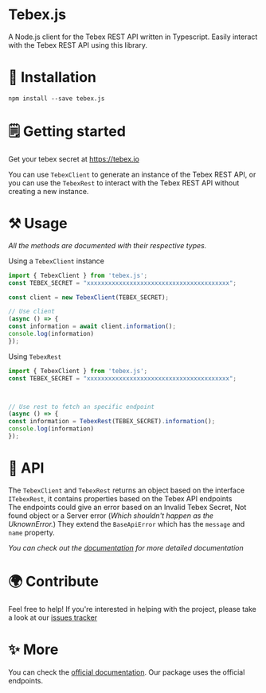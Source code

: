 # Tebex.js
<center>
</center>
A Node.js client for the Tebex REST API written in Typescript. Easily interact with the Tebex REST API using this library.

# 🚀 Installation
```
npm install --save tebex.js
```

# 🗒️ Getting started

Get your tebex secret at https://tebex.io

You can use `TebexClient` to generate an instance of the Tebex REST API, or you can use the `TebexRest` to interact with the Tebex REST API without creating a new instance.

# ⚒️ Usage

_All the methods are documented with their respective types._

Using a `TebexClient` instance

```js
import { TebexClient } from 'tebex.js';
const TEBEX_SECRET = "xxxxxxxxxxxxxxxxxxxxxxxxxxxxxxxxxxxxxxxx";

const client = new TebexClient(TEBEX_SECRET);

// Use client
(async () => {
const information = await client.information();
console.log(information)
});

```

Using `TebexRest`

```js
import { TebexClient } from 'tebex.js';
const TEBEX_SECRET = "xxxxxxxxxxxxxxxxxxxxxxxxxxxxxxxxxxxxxxxx";



// Use rest to fetch an specific endpoint
(async () => {
const information = TebexRest(TEBEX_SECRET).information();
console.log(information)
});

```

# 🤖 API

The `TebexClient` and `TebexRest` returns an object based on the interface `ITebexRest`, it contains properties based on the Tebex API endpoints\
The endpoints could give an error based on an Invalid Tebex Secret, Not found object or a Server error (_Which shouldn't happen as the UknownError._) 
They extend the `BaseApiError` which has the `message` and `name` property.



_You can check out the [documentation](https://tebexjs.ginos.codes) for more detailed documentation_

# 🌍 Contribute

Feel free to help! If you're interested in helping with the project, please take a look at our [issues tracker](https://github.com/PineAppleGrits/tebex.js/issues)

# ✨ More

You can check the [official documentation](https://plugin.tebex.io/docs). Our package uses the official endpoints. 

